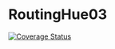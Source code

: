 # RoutingHue03

[![Coverage Status](https://coveralls.io/github/Thomas-Haider/Coverall/badge.png?branch=master)](https://coveralls.io/github/Thomas-Haider/Coverall?branch=master)
